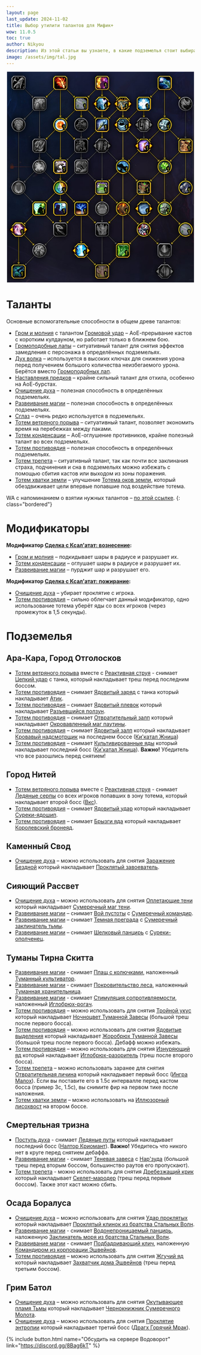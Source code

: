 ```yaml
---
layout: page
last_update: 2024-11-02
title: Выбор утилити талантов для Мифик+
wow: 11.0.5
toc: true
author: Nikyou
description: Из этой статьи вы узнаете, в какие подземелья стоит выбирать различные вспомогательные способности из классового древа талантов.
image: /assets/img/tal.jpg
---
```


<p align="center">
<img src="/assets/img/util.jpg" width=500x>
</p>

# Таланты

Основные вспомогательные способности в общем древе талантов:

* [Гром и молния](https://www.wowhead.com/ru/spell=51490) с талантом [Громовой удар](https://www.wowhead.com/ru/spell=378779) – АоЕ-прерывание кастов с коротким кулдауном, но работает только в ближнем бою.
* [Громоподобные лапы](https://www.wowhead.com/ru/spell=378075) – ситуативный талант для снятия эффектов замедления с персонажа в определённых подземельях.
* [Дух волка](https://www.wowhead.com/ru/spell=260878) – используется в высоких ключах для снижения урона перед получением большого количества неизбегаемого урона. Берётся вместо [Громоподобных лап](https://www.wowhead.com/ru/spell=378075).
* [Наставления предков](https://www.wowhead.com/ru/spell=108281) – крайне сильный талант для отхила, особенно на АоЕ-бурстах.
* [Очищение духа](https://www.wowhead.com/ru/spell=51886) – полезная способность в определённых подземельях.
* [Развеивание магии](https://www.wowhead.com/ru/spell=370/) – полезная способность в определённых подземельях.
* [Сглаз](https://www.wowhead.com/ru/spell=51514) – очень редко используется в подземельях.
* [Тотем ветряного порыва](https://www.wowhead.com/ru/spell=192077) – ситуативный талант, позволяет экономить время на перебежках между паками.
* [Тотем конденсации](https://www.wowhead.com/ru/spell=192058) – АоЕ-оглушение противников, крайне полезный талант во всех подземельях.
* [Тотем противоядия](https://www.wowhead.com/ru/spell=383013) – полезная способность в определённых подземельях.
* [Тотем трепета](https://www.wowhead.com/ru/spell=8143) – ситуативный талант, так как почти все заклинания страха, подчинения и сна в подземельях можно избежать с помощью сбития кастов или выходом из зоны поражения.
* [Тотем хватки земли](https://www.wowhead.com/ru/spell=51485) – улучшение [Тотема оков земли](https://www.wowhead.com/ru/spell=2484), который обездвиживает цели впервые попавшие под воздействие тотема.

WA с напоминанием о взятии нужных талантов – [по этой ссылке](https://wago.io/hzEzPJxst).
{: class="bordered"}

# Модификаторы

**Модификатор [Сделка с Ксал'атат: вознесение](https://www.wowhead.com/ru/affix=148):**
* [Гром и молния](https://www.wowhead.com/ru/spell=51490) – подкидывает шары в радиусе и разрушает их.
* [Тотем конденсации](https://www.wowhead.com/ru/spell=192058) – оглушает шары в радиусе и разрушает их.
* [Развеивание магии](https://www.wowhead.com/ru/spell=370/) – пурджит шар и разрушает его.

**Модификатор [Сделка с Ксал'атат: пожирание](https://www.wowhead.com/ru/affix=160):**
* [Очищение духа](https://www.wowhead.com/ru/spell=51886) – убирает проклятие с игрока.
* [Тотем противоядия](https://www.wowhead.com/ru/spell=383013) – сильно облегчает данный модификатор, одно использование тотема уберёт яды со всех игроков (через промежуток в 1,5 секунды).

# Подземелья

## Ара-Кара, Город Отголосков

* [Тотем ветряного порыва](https://www.wowhead.com/ru/spell=192077) вместе с [Реактивная струя](https://www.wowhead.com/ru/spell=462817) - снимает [Цепкий удар](https://www.wowhead.com/ru/spell=433785) с танка, который накладывает треш перед последним боссом.
* [Тотем противоядия](https://www.wowhead.com/ru/spell=383013) – снимает [Ядовитый заряд](https://www.wowhead.com/ru/spell=436322) с танка который накладывает [Атик](https://www.wowhead.com/ru/npc=217533).
* [Тотем противоядия](https://www.wowhead.com/ru/spell=383013) – снимает [Ядовитый плевок](https://www.wowhead.com/ru/spell=438618) который накладывает [Разъевшийся ползун](https://www.wowhead.com/ru/npc=214840).
* [Тотем противоядия](https://www.wowhead.com/ru/spell=383013) – снимает [Отвратительный залп](https://www.wowhead.com/ru/spell=448248) который накладывает [Окровавленный маг паутины](https://www.wowhead.com/ru/npc=223253).
* [Тотем противоядия](https://www.wowhead.com/ru/spell=383013) – снимает [Ядовитый залп](https://www.wowhead.com/ru/spell=433841) который накладывает [Кровавый надсмотрщик](https://www.wowhead.com/ru/npc=216364) на последнем боссе ([Ки'катал Жница](https://www.wowhead.com/ru/npc=215407))
* [Тотем противоядия](https://www.wowhead.com/ru/spell=383013) – снимает [Культивированные яды](https://www.wowhead.com/ru/spell=461487) который накладывает последний босс ([Ки'катал Жница](https://www.wowhead.com/ru/npc=215407)). **Важно!** Убедитель что все разошлись перед снятием!

## Город Нитей

* [Тотем ветряного порыва](https://www.wowhead.com/ru/spell=192077) вместе с [Реактивная струя](https://www.wowhead.com/ru/spell=462817) - снимает [Ледяные серпы](https://www.wowhead.com/ru/spell=440238) со всех игроков попавших в зону тотема, который накладывает второй босс ([Вкс](https://www.wowhead.com/ru/npc=216649)).
* [Тотем противоядия](https://www.wowhead.com/ru/spell=383013) – снимает [Ядовитый удар](https://www.wowhead.com/ru/spell=443397) который накладывает [Суреки-ядошип](https://www.wowhead.com/ru/npc=220193).
* [Тотем противоядия](https://www.wowhead.com/ru/spell=383013) – снимает [Брызги яда](https://www.wowhead.com/ru/spell=434137) который накладывает [Королевский бронеяд](https://www.wowhead.com/ru/npc=220730).

## Каменный Свод

* [Очищение духа](https://www.wowhead.com/ru/spell=51886) – можно использовать для снятия [Заражение Бездной](https://www.wowhead.com/ru/spell=426308) который накладывает [Проклятый завоеватель](https://www.wowhead.com/ru/npc=212389).

## Сияющий Рассвет

* [Очищение духа](https://www.wowhead.com/ru/spell=51886) – можно использовать для снятия [Оплетающие тени](https://www.wowhead.com/ru/spell=431309) который накладывает [Сумеречный маг тени](https://www.wowhead.com/ru/npc=213892).
* [Развеивание магии](https://www.wowhead.com/ru/spell=370) – снимает [Вой пустоты](https://www.wowhead.com/ru/spell=450756) с [Сумеречный командир](https://www.wowhead.com/ru/npc=214762).
* [Развеивание магии](https://www.wowhead.com/ru/spell=370) – снимает [Темная преграда](https://www.wowhead.com/ru/spell=432520) с [Сумеречный заклинатель тьмы](https://www.wowhead.com/ru/npc=213893).
* [Развеивание магии](https://www.wowhead.com/ru/spell=370) – снимает [Шелковый панцирь](https://www.wowhead.com/ru/spell=451097) с [Суреки-ополченец](https://www.wowhead.com/ru/npc=213932).

## Туманы Тирна Скитта

* [Развеивание магии](https://www.wowhead.com/ru/spell=370/) - снимает [Плащ с колючками](https://www.wowhead.com/ru/spell=324776), наложенный [Туманный культиватор](https://www.wowhead.com/ru/npc=166275).
* [Развеивание магии](https://www.wowhead.com/ru/spell=370/) - снимает [Покровительство леса](https://www.wowhead.com/ru/spell=324914), наложенный [Туманная хранительница](https://www.wowhead.com/ru/npc=166299).
* [Развеивание магии](https://www.wowhead.com/ru/spell=370/) - снимает [Стимуляция сопротивляемости](https://www.wowhead.com/ru/spell=326046), наложенный [Иглобрюх-рогач](https://www.wowhead.com/ru/npc=167111).
* [Тотем противоядия](https://www.wowhead.com/ru/spell=383013) – можно использовать для снятия [Тройной укус](https://www.wowhead.com/ru/spell=340288) который накладывает [Ночноцвет Туманной Завесы](https://www.wowhead.com/ru/npc=173714) (большой треш после первого босса).
* [Тотем противоядия](https://www.wowhead.com/ru/spell=383013) – можно использовать для снятия [Ядовитые выделения](https://www.wowhead.com/ru/spell=340304) который накладывает [Жоробрюх Туманной Завесы](https://www.wowhead.com/ru/npc=173720) (большой треш после первого босса). Дебафф можно избежать.
* [Тотем противоядия](https://www.wowhead.com/ru/spell=383013) – можно использовать для снятия [Изнуряющий яд](https://www.wowhead.com/ru/spell=326092) который накладывает [Иглобрюх-разоритель](https://www.wowhead.com/ru/npc=167116) (треш после второго босса).
* [Тотем трепета](https://www.wowhead.com/ru/spell=8143) – можно использовать заранее для снятия [Отвратительная личина](https://www.wowhead.com/ru/spell=328756) который накладывает первый босс ([Ингра Малох](https://www.wowhead.com/ru/npc=164567)). Если вы поставите его в 1.5с интервалле перед кастом босса (пример 3с, 1.5с), вы снимите фир на первом тике после наложения.
* [Тотем хватки земли](https://www.wowhead.com/ru/spell=51485) – можно использовать на [Иллюзорный лисохвост](https://www.wowhead.com/ru/npc=165251) на втором боссе.

## Смертельная тризна

* [Поступь духа](https://www.wowhead.com/ru/spell=58875) - снимает [Ледяные путы](https://www.wowhead.com/ru/spell=320788) который накладывает последний босс ([Налтор Криомант](https://www.wowhead.com/ru/npc=162693)). **Важно!** Убедитесь что никого нет в круге перед снятием дебаффа.
* [Развеивание магии](https://www.wowhead.com/ru/spell=370/) - снимает [Теневая завеса](https://www.wowhead.com/ru/spell=335141) с [Нар'зуда](https://www.wowhead.com/ru/npc=165824) (большой треш перед вторым боссом, большинство раутов его пропускают).
* [Тотем трепета](https://www.wowhead.com/ru/spell=8143) - можно использовать для снятия [Дребезжащий крик](https://www.wowhead.com/ru/spell=324293) который накладывает [Скелет-мародер](https://www.wowhead.com/ru/npc=165919) (треш перед первым боссом). Также этот каст можно сбить.

## Осада Боралуса

* [Очищение духа](https://www.wowhead.com/ru/spell=51886) – можно использовать для снятия [Удар проклятых](https://www.wowhead.com/ru/spell=257168) который накладывает [Проклятый клинок из братства Стальных Волн](https://www.wowhead.com/ru/npc=138247).
* [Развеивание магии](https://www.wowhead.com/ru/spell=370/) - снимает [Водонепроницаемый панцирь](https://www.wowhead.com/ru/spell=256957), наложенную [Заклинатель моря из братства Стальных Волн](https://www.wowhead.com/ru/npc=144071).
* [Развеивание магии](https://www.wowhead.com/ru/spell=370/) - снимает [Подбадривающий клич](https://www.wowhead.com/ru/spell=275826), наложенную [Командиром из корпорации Эшвейнов](https://www.wowhead.com/ru/npc=128969).
* [Тотем противоядия](https://www.wowhead.com/ru/spell=383013) – можно использовать для снятия [Жгучий яд](https://www.wowhead.com/ru/spell=275836) который накладывает [Захватчик дома Эшвейнов](https://www.wowhead.com/ru/npc=137516) (треш перед третьим боссом).

## Грим Батол

* [Очищение духа](https://www.wowhead.com/ru/spell=51886) – можно использовать для снятия [Окутывающее пламя Тьмы](https://www.wowhead.com/ru/spell=451224) который накладывает [Чернокнижник Сумеречного Молота](https://www.wowhead.com/ru/npc=224271).
* [Очищение духа](https://www.wowhead.com/ru/spell=51886) – можно использовать для снятия [Проклятие энтропии](https://www.wowhead.com/ru/spell=450095) который накладывает третий босс ([Драгх Горячий Мрак](https://www.wowhead.com/ru/npc=40319)).


<p></p>

{% include button.html name="Обсудить на сервере Водоворот" link="https://discord.gg/8Bag6kT" %}

<p></p>